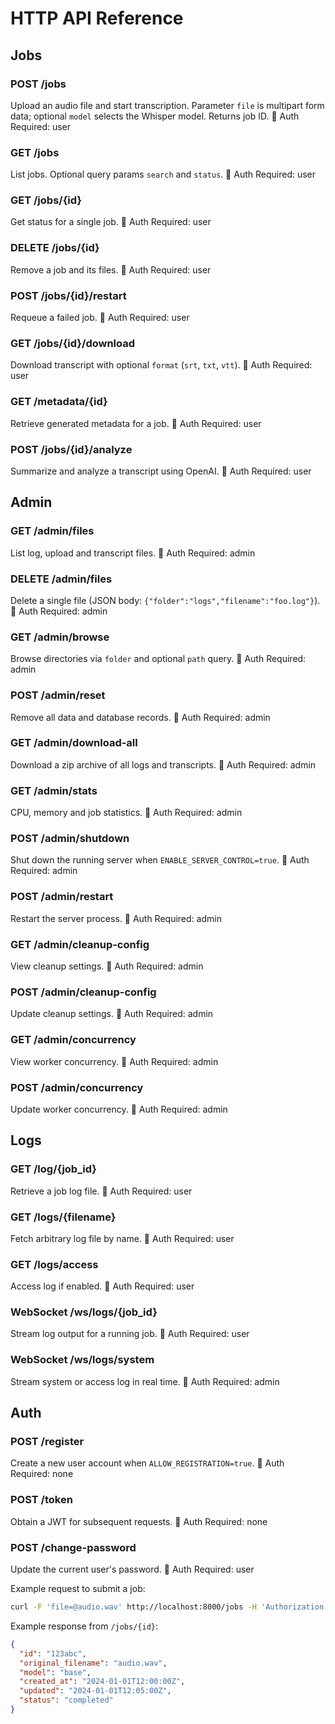 # HTTP API Reference

## Jobs

### POST /jobs
Upload an audio file and start transcription. Parameter `file` is multipart form data; optional `model` selects the Whisper model. Returns job ID.
🔐 Auth Required: user

### GET /jobs
List jobs. Optional query params `search` and `status`.
🔐 Auth Required: user

### GET /jobs/{id}
Get status for a single job.
🔐 Auth Required: user

### DELETE /jobs/{id}
Remove a job and its files.
🔐 Auth Required: user

### POST /jobs/{id}/restart
Requeue a failed job.
🔐 Auth Required: user

### GET /jobs/{id}/download
Download transcript with optional `format` (`srt`, `txt`, `vtt`).
🔐 Auth Required: user

### GET /metadata/{id}
Retrieve generated metadata for a job.
🔐 Auth Required: user

### POST /jobs/{id}/analyze
Summarize and analyze a transcript using OpenAI.
🔐 Auth Required: user

## Admin

### GET /admin/files
List log, upload and transcript files.
🔐 Auth Required: admin

### DELETE /admin/files
Delete a single file (JSON body: `{"folder":"logs","filename":"foo.log"}`).
🔐 Auth Required: admin

### GET /admin/browse
Browse directories via `folder` and optional `path` query.
🔐 Auth Required: admin

### POST /admin/reset
Remove all data and database records.
🔐 Auth Required: admin

### GET /admin/download-all
Download a zip archive of all logs and transcripts.
🔐 Auth Required: admin

### GET /admin/stats
CPU, memory and job statistics.
🔐 Auth Required: admin

### POST /admin/shutdown
Shut down the running server when `ENABLE_SERVER_CONTROL=true`.
🔐 Auth Required: admin

### POST /admin/restart
Restart the server process.
🔐 Auth Required: admin

### GET /admin/cleanup-config
View cleanup settings.
🔐 Auth Required: admin

### POST /admin/cleanup-config
Update cleanup settings.
🔐 Auth Required: admin

### GET /admin/concurrency
View worker concurrency.
🔐 Auth Required: admin

### POST /admin/concurrency
Update worker concurrency.
🔐 Auth Required: admin

## Logs

### GET /log/{job_id}
Retrieve a job log file.
🔐 Auth Required: user

### GET /logs/{filename}
Fetch arbitrary log file by name.
🔐 Auth Required: user

### GET /logs/access
Access log if enabled.
🔐 Auth Required: user

### WebSocket /ws/logs/{job_id}
Stream log output for a running job.
🔐 Auth Required: user

### WebSocket /ws/logs/system
Stream system or access log in real time.
🔐 Auth Required: admin

## Auth

### POST /register
Create a new user account when `ALLOW_REGISTRATION=true`.
🔐 Auth Required: none

### POST /token
Obtain a JWT for subsequent requests.
🔐 Auth Required: none

### POST /change-password
Update the current user's password.
🔐 Auth Required: user

Example request to submit a job:
```bash
curl -F 'file=@audio.wav' http://localhost:8000/jobs -H 'Authorization: Bearer <token>'
```
Example response from `/jobs/{id}`:
```json
{
  "id": "123abc",
  "original_filename": "audio.wav",
  "model": "base",
  "created_at": "2024-01-01T12:00:00Z",
  "updated": "2024-01-01T12:05:00Z",
  "status": "completed"
}
```
